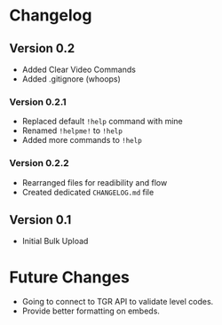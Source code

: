 # Changelog

## Version 0.2
* Added Clear Video Commands
* Added .gitignore (whoops)
### Version 0.2.1
* Replaced default `!help` command with mine
* Renamed `!helpme!` to `!help`
* Added more commands to `!help`
### Version 0.2.2
* Rearranged files for readibility and flow
* Created dedicated `CHANGELOG.md` file

## Version 0.1
* Initial Bulk Upload

# Future Changes
* Going to connect to TGR API to validate level codes.
* Provide better formatting on embeds.

